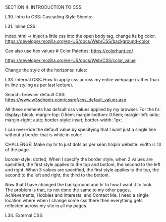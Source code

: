 SECTION 4: INTRODUCTION TO CSS:

L30. Intro to CSS: Cascading Style Sheets:

L31. Inline CSS:

index.html -> inject a little css into the open body tag, change its bg color.
https://developer.mozilla.org/en-US/docs/Web/CSS/background-color

Can also use hex values #
Color Palettes: https://colorhunt.co/

https://developer.mozilla.org/en-US/docs/Web/CSS/color_value

Change the style of the horizontal rules:

L33. Internal CSS:
How to apply css across my entire webpage (rather than in-line styling as per last lecture).

Search: browser default CSS:
https://www.w3schools.com/cssref/css_default_values.asp

All these elements has default css values applied by my browser. For the hr:
display: block;
margin-top: 0.5em;
margin-bottom: 0.5em;
margin-left: auto;
margin-right: auto;
border-style: inset;
border-width: 1px;

I can over-ride the default value by specifying that I want just a single line without a border that is white in color:

CHALLENGE:
Make my hr to just dots as per sean halpin website:
width is 10 of the page.

border-style: dotted;
When I specify the border style, when 2 values are specified, the first style applies to the top and bottom, the second to the left and right.
When 3 values are specified, the first style applies to the top, the second to the left and right, the third to the bottom.

Now that I have changed the background and hr to how I want it to look. The problem is that, its not done the same to my other pages, Achievements, Hobbies and Interests, and Contact Me. I need a single location where when I change some css there then everything gets reflected across my site in all my pages.

L34. External CSS:











